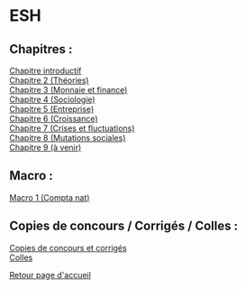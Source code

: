 # ESH
## Chapitres :
[Chapitre introductif](https://vaihess.github.io/eshece1/eshchapintro) <br />
[Chapitre 2 (Théories)](https://vaihess.github.io/eshece1/eshchap2)<br />
[Chapitre 3 (Monnaie et finance)](https://vaihess.github.io/eshece1/eshchap3)<br />
[Chapitre 4 (Sociologie)](https://vaihess.github.io/eshece1/eshchap4)<br />
[Chapitre 5 (Entreprise)](https://vaihess.github.io/eshece1/eshchap5)<br />
[Chapitre 6 (Croissance)](https://vaihess.github.io/eshece1/eshchap6)<br />
[Chapitre 7 (Crises et fluctuations)](https://vaihess.github.io/eshece1/eshchap7)<br />
[Chapitre 8 (Mutations sociales)](https://vaihess.github.io/eshece1/eshchap8)<br />
[Chapitre 9 (à venir)](https://vaihess.github.io/eshece1/eshchap9)<br />

## Macro :
[Macro 1 (Compta nat)](https://vaihess.github.io/eshece1/eshmacro1)<br />

## Copies de concours / Corrigés / Colles :
[Copies de concours et corrigés](https://vaihess.github.io/eshece1/copies)<br />
[Colles](https://vaihess.github.io/eshece1/colles) <br />

[Retour page d'accueil](https://vaihess.github.io/eshece1)
